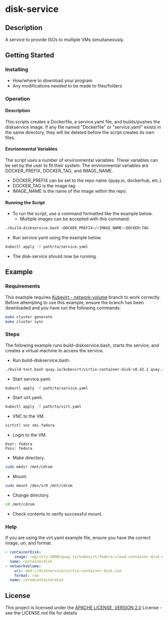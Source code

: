 # disk-service

## Description

A service to provide ISOs to multiple VMs simultaneously.

## Getting Started

### Installing

* How/where to download your program
* Any modifications needed to be made to files/folders

### Operation

#### Description

This scripts creates a Dockerfile, a service.yaml file, and builds/pushes the diskservice image. If any file named "Dockerfile" or "service.yaml" exists in the same directory, they will be deleted before the script creates its own files.

#### Envrionmental Variables

The script uses a number of environmental variables. These variables can be set by the user to fit their system. The environmental variables are DOCKER_PREFIX, DOCKER_TAG, and IMAGE_NAME.
* DOCKER_PREFIX can be set to the repo name (quay.io, dockerhub, etc.).
* DOCKER_TAG is the image tag.
* IMAGE_NAME is the name of the image within the repo.

#### Running the Script

* To run the script, use a command formatted like the example below.
  * Multiple images can be accepted with this command.
```bash
./build-diskservice.bash <DOCKER_PREFIX>/<IMAGE_NAME>:DOCKER:TAG

``` 
* Run service.yaml using the example below.
```bash
kubectl apply -f path/to/service.yaml

```
* The disk-service should now be running.

## Example

### Requirements

This example requires [Kubevirt - network-volume](https://github.com/RickSC/kubevirt/tree/network-volume) branch to work correctly. Before attempting to use this example, ensure the branch has been downloaded and you have run the following commands:
```bash
make cluster generate
make cluster sync
```

### Steps

The following example runs build-diskservice.bash, starts the service, and creates a virtual machine to access the service.

* Run build-diskservice.bash.
```bash
./build-test.bash quay.io/kubevirt/virtio-container-disk:v0.42.1 quay.io/kubevirt/fedora-cloud-container-disk-demo:v0.42.1 quay.io/kubevirt/alpine-container-disk-demo:v0.42.1

```
* Start service.yaml.
```bash
kubectl apply -f path/to/service.yaml

```
* Start virt.yaml.
```bash
kubectl apply -f path/to/virt.yaml

```
* VNC to the VM.
```bash
virtctl vnc vmi-fedora

```
* Login to the VM.
```
User: fedora
Pass: fedora
```
* Make directory.
```bash
sudo mkdir /mnt/cdrom
```
* Mount.
```bash
sudo mount /dev/sr0 /mnt/cdrom
```
* Change directory.
```bash
cd /mnt/cdrom
```
* Check contents to verify successful mount.

### Help

If you are using the virt.yaml example file, ensure you have the correct image, uri, and format.

```yaml
- containerDisk:
    image: registry:5000/quay.io/kubevirt/fedora-cloud-container-disk-demo:v0.42.1 
  name: containerdisk
- networkVolume:
    uri: nbd://diskservice/virtio-container-disk.iso
    format: raw
  name: cdromcontainerdisk
```

## License

This project is licensed under the [APACHE LICENSE, VERSION 2.0](https://www.apache.org/licenses/LICENSE-2.0) License - see the LICENSE.md file for details
